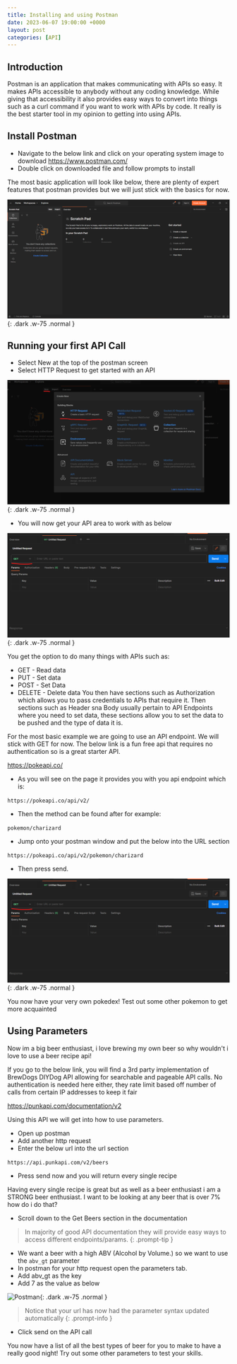 ```yaml
---
title: Installing and using Postman
date: 2023-06-07 19:00:00 +0000
layout: post
categories: [API]
---
```


## Introduction
Postman is an application that makes communicating with APIs so easy. It makes APIs accessible to anybody without any coding knowledge. While giving that accessibility it also provides easy ways to convert into things such as a curl command if you want to work with APIs by code. It really is the best starter tool in my opinion to getting into using APIs.

## Install Postman
* Navigate to the below link and click on your operating system image to download
<https://www.postman.com/>
* Double click on downloaded file and follow prompts to install

The most basic application will look like below, there are plenty of expert features that postman provides but we will just stick with the basics for now.

![Postman](/assets/images/Postman.png){: .dark .w-75 .normal }

## Running your first API Call
* Select New at the top of the postman screen
* Select HTTP Request to get started with an API

![Postman](/assets/images/Postman2.png){: .dark .w-75 .normal }

* You will now get your API area to work with as below

![Postman](/assets/images/Postman3.png){: .dark .w-75 .normal }

You get the option to do many things with APIs such as:
* GET - Read data
* PUT - Set data
* POST - Set Data
* DELETE - Delete data
You then have sections such as Authorization which allows you to pass credentials to APIs that require it. Then sections such as Header sna Body usually pertain to API Endpoints where you need to set data, these sections allow you to set the data to be pushed and the type of data it is.

For the most basic example we are going to use an API endpoint. We will stick with GET for now. The below link is a fun free api that requires no authentication so is a great starter API. 

<https://pokeapi.co/>

* As you will see on the page it provides you with you api endpoint which is:

```https://pokeapi.co/api/v2/```

* Then the method can be found after for example:

```pokemon/charizard```

* Jump onto your postman window and put the below into the URL section

```https://pokeapi.co/api/v2/pokemon/charizard```

* Then press send.

![Postman](/assets/images/Postman3.png){: .dark .w-75 .normal }

You now have your very own pokedex! Test out some other pokemon to get more acquainted

## Using Parameters
Now im a big beer enthusiast, i love brewing my own beer so why wouldn't i love to use a beer recipe api!

If you go to the below link, you will find a 3rd party implementation of BrewDogs DIYDog API allowing for searchable and pageable API calls. No authentication is needed here either, they rate limit based off number of calls from certain IP addresses to keep it fair

<https://punkapi.com/documentation/v2>

Using this API we will get into how to use parameters.
* Open up postman
* Add another http request
* Enter the below url into the url section

```https://api.punkapi.com/v2/beers```

* Press send now and you will return every single recipe

Having every single recipe is great but as well as a beer enthusiast i am a STRONG beer enthusiast. I want to be looking at any beer that is over 7% how do i do that?

* Scroll down to the Get Beers section in the documentation

> In majority of good API documentation they will provide easy ways to access different endpoints/params.
{: .prompt-tip }

* We want a beer with a high ABV (Alcohol by Volume.) so we want to use the ```abv_gt``` parameter
* In postman for your http request open the parameters tab.
* Add abv_gt as the key
* Add 7 as the value as below

![Postman](/assets/images/Postman6.png){: .dark .w-75 .normal }

> Notice that your url has now had the parameter syntax updated automatically
{: .prompt-info }

* Click send on the API call

You now have a list of all the best types of beer for you to make to have a really good night! Try out some other parameters to test your skills. 